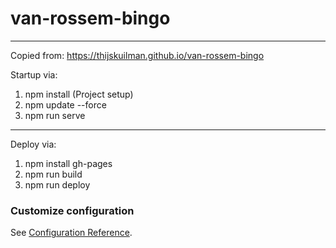# van-rossem-bingo


----
Copied from: https://thijskuilman.github.io/van-rossem-bingo

Startup via: 
1. npm install (Project setup)
2. npm update --force
3. npm run serve

----
Deploy via:
1. npm install gh-pages
2. npm run build
3. npm run deploy


### Customize configuration
See [Configuration Reference](https://cli.vuejs.org/config/).
